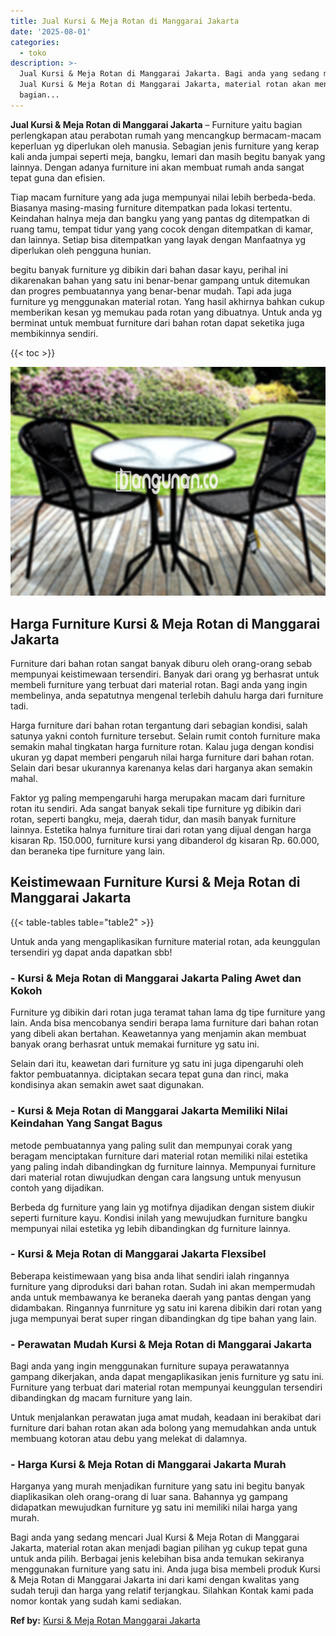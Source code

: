 ```yaml
---
title: Jual Kursi & Meja Rotan di Manggarai Jakarta
date: '2025-08-01'
categories:
  - toko
description: >-
  Jual Kursi & Meja Rotan di Manggarai Jakarta. Bagi anda yang sedang mencari
  Jual Kursi & Meja Rotan di Manggarai Jakarta, material rotan akan menjadi
  bagian...
---
```


**Jual Kursi & Meja Rotan di Manggarai Jakarta** – Furniture yaitu bagian perlengkapan atau perabotan rumah yang mencangkup bermacam-macam keperluan yg diperlukan oleh manusia. Sebagian jenis furniture yang kerap kali anda jumpai seperti meja, bangku, lemari dan masih begitu banyak yang lainnya. Dengan adanya furniture ini akan membuat rumah anda sangat tepat guna dan efisien.

Tiap macam furniture yang ada juga mempunyai nilai lebih berbeda-beda. Biasanya masing-masing furniture ditempatkan pada lokasi tertentu. Keindahan halnya meja dan bangku yang yang pantas dg ditempatkan di ruang tamu, tempat tidur yang yang cocok dengan ditempatkan di kamar, dan lainnya. Setiap bisa ditempatkan yang layak dengan Manfaatnya yg diperlukan oleh pengguna hunian.

begitu banyak furniture yg dibikin dari bahan dasar kayu, perihal ini dikarenakan bahan yang satu ini benar-benar gampang untuk ditemukan dan progres pembuatannya yang benar-benar mudah. Tapi ada juga furniture yg menggunakan material rotan. Yang hasil akhirnya bahkan cukup memberikan kesan yg memukau pada rotan yang dibuatnya. Untuk anda yg berminat untuk membuat furniture dari bahan rotan dapat seketika juga membikinnya sendiri.

{{< toc >}}

![Jual Kursi & Meja Rotan di Manggarai Jakarta](/images/kursi-meja-rotan-murah36.png)

## Harga Furniture Kursi & Meja Rotan di Manggarai Jakarta

Furniture dari bahan rotan sangat banyak diburu oleh orang-orang sebab mempunyai keistimewaan tersendiri. Banyak dari orang yg berhasrat untuk membeli furniture yang terbuat dari material rotan. Bagi anda yang ingin membelinya, anda sepatutnya mengenal terlebih dahulu harga dari furniture tadi.

Harga furniture dari bahan rotan tergantung dari sebagian kondisi, salah satunya yakni contoh furniture tersebut. Selain rumit contoh furniture maka semakin mahal tingkatan harga furniture rotan. Kalau juga dengan kondisi ukuran yg dapat memberi pengaruh nilai harga furniture dari bahan rotan. Selain dari besar ukurannya karenanya kelas dari harganya akan semakin mahal.

Faktor yg paling mempengaruhi harga merupakan macam dari furniture rotan itu sendiri. Ada sangat banyak sekali tipe furniture yg dibikin dari rotan, seperti bangku, meja, daerah tidur, dan masih banyak furniture lainnya. Estetika halnya furniture tirai dari rotan yang dijual dengan harga kisaran Rp. 150.000, furniture kursi yang dibanderol dg kisaran Rp. 60.000, dan beraneka tipe furniture yang lain.

## Keistimewaan Furniture Kursi & Meja Rotan di Manggarai Jakarta

{{< table-tables table="table2" >}}

Untuk anda yang mengaplikasikan furniture material rotan, ada keunggulan tersendiri yg dapat anda dapatkan sbb!

### \- Kursi & Meja Rotan di Manggarai Jakarta Paling Awet dan Kokoh

Furniture yg dibikin dari rotan juga teramat tahan lama dg tipe furniture yang lain. Anda bisa mencobanya sendiri berapa lama furniture dari bahan rotan yang dibeli akan bertahan. Keawetannya yang menjamin akan membuat banyak orang berhasrat untuk memakai furniture yg satu ini.

Selain dari itu, keawetan dari furniture yg satu ini juga dipengaruhi oleh faktor pembuatannya. diciptakan secara tepat guna dan rinci, maka kondisinya akan semakin awet saat digunakan.

### \- Kursi & Meja Rotan di Manggarai Jakarta Memiliki Nilai Keindahan Yang Sangat Bagus

metode pembuatannya yang paling sulit dan mempunyai corak yang beragam menciptakan furniture dari material rotan memiliki nilai estetika yang paling indah dibandingkan dg furniture lainnya. Mempunyai furniture dari material rotan diwujudkan dengan cara langsung untuk menyusun contoh yang dijadikan.

Berbeda dg furniture yang lain yg motifnya dijadikan dengan sistem diukir seperti furniture kayu. Kondisi inilah yang mewujudkan furniture bangku mempunyai nilai estetika yg lebih dibandingkan dg furniture lainnya.

### \- Kursi & Meja Rotan di Manggarai Jakarta Flexsibel

Beberapa keistimewaan yang bisa anda lihat sendiri ialah ringannya furniture yang diproduksi dari bahan rotan. Sudah ini akan mempermudah anda untuk membawanya ke beraneka daerah yang pantas dengan yang didambakan. Ringannya funrniture yg satu ini karena dibikin dari rotan yang juga mempunyai berat super ringan dibandingkan dg tipe bahan yang lain.

### \- Perawatan Mudah Kursi & Meja Rotan di Manggarai Jakarta

Bagi anda yang ingin menggunakan furniture supaya perawatannya gampang dikerjakan, anda dapat mengaplikasikan jenis furniture yg satu ini. Furniture yang terbuat dari material rotan mempunyai keunggulan tersendiri dibandingkan dg macam furniture yang lain.

Untuk menjalankan perawatan juga amat mudah, keadaan ini berakibat dari furniture dari bahan rotan akan ada bolong yang memudahkan anda untuk membuang kotoran atau debu yang melekat di dalamnya.

### \- Harga Kursi & Meja Rotan di Manggarai Jakarta Murah

Harganya yang murah menjadikan furniture yang satu ini begitu banyak diaplikasikan oleh orang-orang di luar sana. Bahannya yg gampang didapatkan mewujudkan furniture yg satu ini memiliki nilai harga yang murah.

Bagi anda yang sedang mencari Jual Kursi & Meja Rotan di Manggarai Jakarta, material rotan akan menjadi bagian pilihan yg cukup tepat guna untuk anda pilih. Berbagai jenis kelebihan bisa anda temukan sekiranya menggunakan furniture yang satu ini. Anda juga bisa membeli produk Kursi & Meja Rotan di Manggarai Jakarta ini dari kami dengan kwalitas yang sudah teruji dan harga yang relatif terjangkau. Silahkan Kontak kami pada nomor kontak yang sudah kami sediakan.

**Ref by:** [Kursi & Meja Rotan Manggarai Jakarta](https://id.wikipedia.org/wiki/Kursi)
